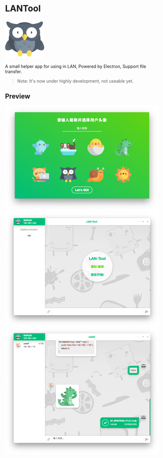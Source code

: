 # LANTool

<img src="https://github.com/SUCHMOKUO/LANTool/raw/master/doc/images/icon.png" />

A small helper app for using in LAN, Powered by Electron, Support file transfer. 

> Note: It's now under highly development, not useable yet.

## Preview
![preview](https://raw.githubusercontent.com/SUCHMOKUO/LANTool/master/doc/images/screenshot0.png)
![preview](https://raw.githubusercontent.com/SUCHMOKUO/LANTool/master/doc/images/screenshot1.png)
![preview](https://raw.githubusercontent.com/SUCHMOKUO/LANTool/master/doc/images/screenshot2.png)